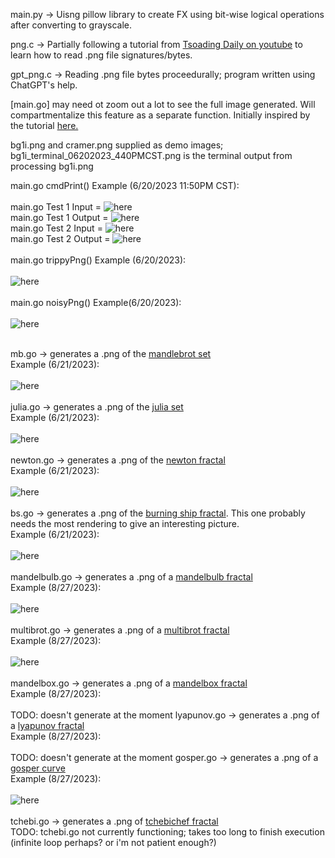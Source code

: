 main.py -> Uisng pillow library to create FX using bit-wise logical operations after converting to grayscale.

png.c -> Partially following a tutorial from [Tsoading Daily on youtube](https://www.youtube.com/watch?v=M9ZwuIv3xz8) to learn how to read .png file signatures/bytes.

gpt_png.c -> Reading .png file bytes proceedurally; program written using ChatGPT's help.

[main.go]
may need ot zoom out a lot to see the full image generated. Will compartmentalize this feature as a separate function. Initially inspired by the tutorial [here.](https://golangdocs.com/golang-image-processing)

bg1i.png and cramer.png supplied as demo images; bg1i_terminal_06202023_440PMCST.png is the terminal output from processing bg1i.png

main.go cmdPrint() Example (6/20/2023 11:50PM CST): <br /><br />
main.go Test 1 Input = ![here](demo_results/bg1i.png) <br />
main.go Test 1 Output = ![here](demo_results/bg1i_terminal_06202023_440PMCST.png) <br />
main.go Test 2 Input = ![here](demo_results/cramer.png) <br />
main.go Test 2 Output = ![here](demo_results/cramer_terminal_05202023_8PMCST.png) <br /><br />
main.go trippyPng() Example (6/20/2023): <br /><br />
![here](demo_results/trippy16_06202023.png) <br /><br />
main.go noisyPng() Example(6/20/2023): <br /><br />
![here](demo_results/noisy4_06202023.png) <br /><br /> 

mb.go -> generates a .png of the [mandlebrot set](https://en.wikipedia.org/wiki/Mandelbrot_set)<br />
Example (6/21/2023): <br /><br />
![here](demo_results/mandelbrot.png) <br /><br />
julia.go -> generates a .png of the [julia set](https://en.wikipedia.org/wiki/Julia_set)<br />
Example (6/21/2023): <br /><br />
![here](demo_results/julia_set.png) <br /><br /> 
newton.go -> generates a .png of the [newton fractal](https://www.unf.edu/~ddreibel/teaching/newton/index.html)<br /> 
Example (6/21/2023): <br /><br />
![here](demo_results/newton_fractal.png) <br /><br />
bs.go -> generates a .png of the [burning ship fractal](https://en.wikipedia.org/wiki/Burning_Ship_fractal). This one probably needs the most rendering to give an interesting picture. <br />
Example (6/21/2023): <br /><br />
![here](demo_results/burning_ship.png) <br /><br />
mandelbulb.go -> generates a .png of a [mandelbulb fractal](https://en.wikipedia.org/wiki/Mandelbulb)<br /> 
Example (8/27/2023): <br /><br />
![here](demo_results/mandelbulb.png) <br /><br />
multibrot.go -> generates a .png of a [multibrot fractal](https://en.wikipedia.org/wiki/Multibrot_set)<br />
Example (8/27/2023): <br /><br />
![here](demo_results/multibrot.png) <br /><br />
mandelbox.go -> generates a .png of a [mandelbox fractal](https://en.wikipedia.org/wiki/Mandelbox)<br />
Example (8/27/2023): <br /><br />
TODO: doesn't generate at the moment
lyapunov.go -> generates a .png of a [lyapunov fractal](https://en.wikipedia.org/wiki/Lyapunov_fractal)<br />
Example (8/27/2023): <br /><br />
TODO: doesn't generate at the moment
gosper.go -> generates a .png of a [gosper curve](https://en.wikipedia.org/wiki/Gosper_curve)<br />
Example (8/27/2023): <br /><br />
![here](demo_results/gosper.png) <br /><br />
tchebi.go -> generates a .png of [tchebichef fractal](https://arxiv.org/abs/2102.10640)<br />
TODO: tchebi.go not currently functioning; takes too long to finish execution (infinite loop perhaps? or i'm not patient enough?)
